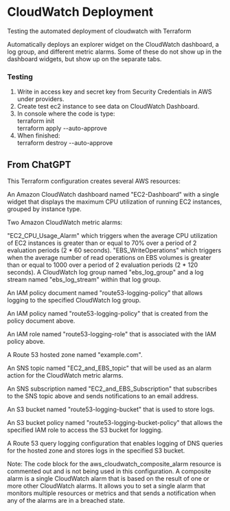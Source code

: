 # CloudWatch Deployment
Testing the automated deployment of cloudwatch with Terraform

Automatically deploys an explorer widget on the CloudWatch dashboard, a log group, and different metric alarms. Some of these do not show up in the dashboard widgets,
but show up on the separate tabs.

### Testing

1. Write in access key and secret key from Security Credentials in AWS under providers.
2. Create test ec2 instance to see data on CloudWatch Dashboard.
3. In console where the code is type: <br>
  terraform init <br>
  terraform apply --auto-approve
4. When finished: <br>
  terraform destroy --auto-approve

## From ChatGPT
This Terraform configuration creates several AWS resources:

An Amazon CloudWatch dashboard named "EC2-Dashboard" with a single widget that displays the maximum CPU utilization of running EC2 instances, grouped by instance type.

Two Amazon CloudWatch metric alarms:

"EC2_CPU_Usage_Alarm" which triggers when the average CPU utilization of EC2 instances is greater than or equal to 70% over a period of 2 evaluation periods (2 * 60 seconds).
"EBS_WriteOperations" which triggers when the average number of read operations on EBS volumes is greater than or equal to 1000 over a period of 2 evaluation periods (2 * 120 seconds).
A CloudWatch log group named "ebs_log_group" and a log stream named "ebs_log_stream" within that log group.

An IAM policy document named "route53-logging-policy" that allows logging to the specified CloudWatch log group.

An IAM policy named "route53-logging-policy" that is created from the policy document above.

An IAM role named "route53-logging-role" that is associated with the IAM policy above.

A Route 53 hosted zone named "example.com".

An SNS topic named "EC2_and_EBS_topic" that will be used as an alarm action for the CloudWatch metric alarms.

An SNS subscription named "EC2_and_EBS_Subscription" that subscribes to the SNS topic above and sends notifications to an email address.

An S3 bucket named "route53-logging-bucket" that is used to store logs.

An S3 bucket policy named "route53-logging-bucket-policy" that allows the specified IAM role to access the S3 bucket for logging.

A Route 53 query logging configuration that enables logging of DNS queries for the hosted zone and stores logs in the specified S3 bucket.

Note: The code block for the aws_cloudwatch_composite_alarm resource is commented out and is not being used in this configuration. A composite alarm is a single CloudWatch alarm that is based on the result of one or more other CloudWatch alarms. It allows you to set a single alarm that monitors multiple resources or metrics and that sends a notification when any of the alarms are in a breached state.
